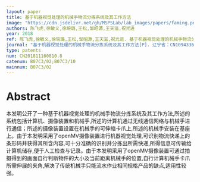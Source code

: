 ```yaml
---
layout: paper
title: 基于机器视觉处理的机械手物流分拣系统及其工作方法
image: "https://cdn.jsdelivr.net/gh/MSPSLab/lab_images/papers/faming.png"
authors: 陈飞虎,徐敏义,徐琬璐,王松,邹昭源,王天滋,祝光进
year: 2018
ref: 陈飞虎,徐敏义,徐琬璐,王松,邹昭源,王天滋,祝光进. 基于机器视觉处理的机械手物流分拣系统及其工作方法[P]. 辽宁省：CN109433627B,2020-11-06
journal: "基于机器视觉处理的机械手物流分拣系统及其工作方法[P]. 辽宁省：CN109433627B,2020-11-06"
type: patents
num: CN201811160810.8
catenum: B07C3/02;B07C3/10
mainnum: B07C3/02
---
```


# Abstract

本发明公开了一种基于机器视觉处理的机械手物流分拣系统及其工作方法,所述的系统包括计算机、摄像装置和机械手,所述的计算机通过无线通信网络与机械手进行通信；所述的摄像装置设置在机械手的可伸缩卡爪上,所述的机械手安装在基座上。由于本发明采用了openMV摄像装置进行机器视觉处理,可识别物流快递上的条形码并获得其所含内容,可十分准确的识别并分拣出所需快递,所得信息可传输给计算机储存,便于人工检查与记录。由于本发明采用了openMV摄像装置可通过拍摄得到的画面自行判断物件的大小及当前距离机械手的位置,自行计算机械手卡爪所需伸展的夹角,解决了传统机械手只能流水作业相同规格产品的缺点,适用性较强。
